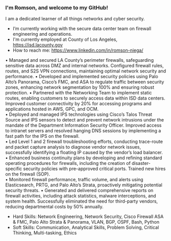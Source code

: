 ### I'm Romson, and welcome to my GitHub!

I am a dedicated learner of all things networks and cyber security. 

- I’m currently working with the secure data center team on firewall engineering and operations. 
- I'm currently employed at County of Los Angeles, https://isd.lacounty.gov
- How to reach me: https://www.linkedin.com/in/romson-niega/

•	Managed and secured LA County’s perimeter firewalls, safeguarding sensitive data across DMZ and internal networks. Configured firewall rules, routes, and S2S VPN connections, maintaining optimal network security and performance. 
•	Developed and implemented security policies using Palo Alto’s Panorama, Cisco’s FMC, and ASA to regulate traffic between security zones, enhancing network segmentation by 100% and ensuring robust protection. 
•	Partnered with the Networking Team to implement static routes, enabling customers to securely access data within ISD data centers. Improved customer connectivity by 20% for accessing programs and applications hosted in AWS, GPC, and OCM.  
•	Deployed and managed IPS technologies using Cisco’s Talos Threat Source and IPS sensors to detect and prevent network intrusions under the mandate of the Department Information Security Officer. Improved access to intranet servers and   resolved hanging DNS sessions by implementing a fast path for the IPS on the firewall.   
•	Led Level 1 and 2 firewall troubleshooting efforts, conducting trace-route and packet capture analysis to diagnose vendor network issues, successfully identifying a floating IP caused by the vendor’s load balancer. 
•	Enhanced business continuity plans by developing and refining standard operating procedures for firewalls, including the creation of disaster-specific security policies with pre-approved critical ports. Trained new hires on the firewall (SOP).  
•	Monitored firewall performance, traffic volume, and alerts using Elasticsearch, PRTG, and Palo Alto’s Strata, proactively mitigating potential security threats. 
•	Generated and delivered comprehensive reports on firewall activities, including attack statistics, malware interceptions, and system health. Successfully eliminated the need for third-party vendors, reducing departmental costs by 50% annually. 
  
- Hard Skills: Network Engineering, Network Security, Cisco Firewall ASA & FMC, Palo Alto Strata & Panorama, VLAN, BGP, OSPF, Bash, Python
- Soft Skills: Communication, Analytical Skills, Problem Solving, Critical Thinking, Multi-tasking, Ethics
<!--
**Romson-Niega/romson-niega** is a ✨ _special_ ✨ repository because its `README.md` (this file) appears on your GitHub profile.

Here are some ideas to get you started:

- 🔭 I’m currently working on ...
- 🌱 I’m currently learning ...
- 👯 I’m looking to collaborate on ...
- 🤔 I’m looking for help with ...
- 💬 Ask me about ...
- 📫 How to reach me: ...
- 😄 Pronouns: ...
- ⚡ Fun fact: ...
-->
